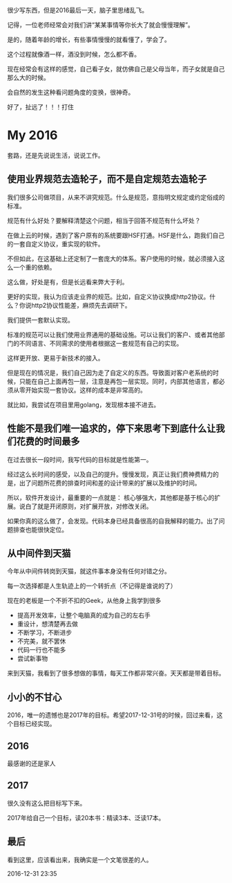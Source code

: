 

很少写东西，但是2016最后一天，脑子里思绪乱飞。

记得，一位老师经常会对我们讲“某某事情等你长大了就会慢慢理解”。

是的，随着年龄的增长，有些事情慢慢的就看懂了，学会了。

这个过程就像酒一样，酒没到时候，怎么都不香。

现在经常会有这样的感觉，自己看子女，就仿佛自己是父母当年，而子女就是自己那么大的时候。

会自然的发生这种看问题角度的变换，很神奇。

好了，扯远了！！！打住

# My 2016

套路，还是先说说生活，说说工作。

## 使用业界规范去造轮子，而不是自定规范去造轮子

我们很多公司做项目，从来不讲究规范。什么是规范，意指明文规定或约定俗成的标准。

规范有什么好处？要解释清楚这个问题，相当于回答不规范有什么坏处？

在做上云的时候，遇到了客户原有的系统要跟HSF打通。HSF是什么，跑我们自己的一套自定义协议，重实现的软件。

不但如此，在这基础上还定制了一套庞大的体系。客户使用的时候，就必须接入这么一个重的依赖。

这么做，好处是有，但是长远看来弊大于利。

更好的实现，我认为应该走业界的规范。比如，自定义协议换成http2协议。什么？你说http2协议性能差，麻烦先去调研下。

我们提供一套默认实现。

标准的规范可以让我们使用业界通用的基础设施。可以让我们的客户、或者其他部门的不同语言、不同需求的使用者根据这一套规范有自己的实现。

这样更开放、更易于新技术的接入。

但是现在的情况是，我们自己因为走了自定义的东西。导致面对客户老系统的时候，只能在自己上面再包一层，注意是再包一层实现。同时，内部其他语言，都必须从零开始实现一套协议。这样的成本是非常高的。

就比如，我尝试在项目里用golang，发现根本接不进去。

## 性能不是我们唯一追求的，停下来思考下到底什么让我们花费的时间最多

在过去很长一段时间，我写代码的目标就是性能第一。

经过这么长时间的感受，以及自己的提升。慢慢发现，真正让我们费神费精力的是，出了问题所花费的排查时间和差的设计带来的扩展以及维护的时间。

所以，软件开发设计，最重要的一点就是：
核心够强大，其他都是基于核心的扩展。说白了就是开闭原则，对扩展开放，对修改关闭。

如果你真的这么做了，会发现。代码本身已经具备很高的自我解释的能力。出了问题排查也能很快定位。

## 从中间件到天猫

今年从中间件转岗到天猫，就这件事本身没有任何对错之分。

每一次选择都是人生轨迹上的一个转折点（不记得是谁说的了）

现在的老板是一个不折不扣的Geek，从他身上我学到很多
- 提高开发效率，让整个电脑真的成为自己的左右手
- 重设计，想清楚再去做
- 不断学习，不断进步
- 不完美，就不罢休
- 代码一行也不能多
- 尝试新事物

来到天猫，我看到了很多想做的事情，每天工作都非常兴奋。天天都是带着目标。

## 小小的不甘心

2016，唯一的遗憾也是2017年的目标。希望2017-12-31号的时候，回过来看，这个目标已经实现。

## 2016

最感谢的还是家人

## 2017

很久没有这么把目标写下来。

2017年给自己一个目标，读20本书：精读3本、泛读17本。


## 最后

看到这里，应该看出来，我确实是一个文笔很差的人。

2016-12-31 23:35
